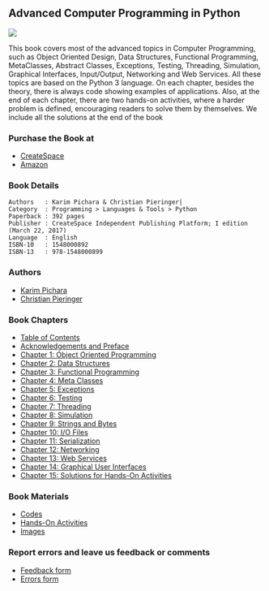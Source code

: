 ## Advanced Computer Programming in Python

![](https://advancedpythonprogramming.github.io/images/cover-front.png)

This book covers most of the advanced topics in Computer Programming, such as Object Oriented Design, Data Structures, Functional Programming, MetaClasses, Abstract Classes, Exceptions, Testing, Threading, Simulation, Graphical Interfaces, Input/Output, Networking and Web Services. All these topics are based on the Python 3 language. On each chapter, besides the theory, there is always code showing examples of applications. Also, at the end of each chapter, there are two hands-on activities, where a harder problem is defined, encouraging readers to solve them by themselves. We include all the solutions at the end of the book

### Purchase the Book at
* [CreateSpace](https://www.createspace.com/7030528)
* [Amazon](https://www.amazon.com/Advanced-Computer-Programming-Python-Pichara/dp/1548000892/ref=sr_1_1?ie=UTF8&qid=1502384552&sr=8-1&keywords=pieringer)

### Book Details
```
Authors   : Karim Pichara & Christian Pieringer|
Category  : Programming > Languages & Tools > Python
Paperback : 392 pages
Publisher : CreateSpace Independent Publishing Platform; I edition (March 22, 2017)
Language  : English
ISBN-10   : 1548000892
ISBN-13   : 978-1548000899
```

### Authors

* [Karim Pichara](http://kpichara.ing.puc.cl/)
* [Christian Pieringer](https://cpieringer.github.io/)

### Book Chapters
* [Table of Contents](https://advancedpythonprogramming.github.io/Book_Chapters/00_Table_of_Contents)
* [Acknowledgements and Preface](https://advancedpythonprogramming.github.io/Book_Chapters/01_Ack_Preface.pdf)
* [Chapter 1: Object Oriented Programming](https://advancedpythonprogramming.github.io/Book_Chapters/Chapter_1_OOP.pdf)
* [Chapter 2: Data Structures](https://advancedpythonprogramming.github.io/Book_Chapters/Chapter_2_Data_Structures.pdf)
* [Chapter 3: Functional Programming](https://advancedpythonprogramming.github.io/Book_Chapters/Chapter_3_Functional_Prog.pdf)
* [Chapter 4: Meta Classes](https://advancedpythonprogramming.github.io/Book_Chapters/Chapter_4_Meta_Classes.pdf)
* [Chapter 5: Exceptions](https://advancedpythonprogramming.github.io/Book_Chapters/Chapter_5_Exceptions.pdf)
* [Chapter 6: Testing](https://advancedpythonprogramming.github.io/Book_Chapters/Chapter_6_Testing.pdf)
* [Chapter 7: Threading](https://advancedpythonprogramming.github.io/Book_Chapters/Chapter_7_Threading.pdf)
* [Chapter 8: Simulation](https://advancedpythonprogramming.github.io/Book_Chapters/Chapter_8_Simulation.pdf)
* [Chapter 9: Strings and Bytes](https://advancedpythonprogramming.github.io/Book_Chapters/Chapter_9_Strings_Bytes.pdf)
* [Chapter 10: I/O Files](https://advancedpythonprogramming.github.io/Book_Chapters/Chapter_10_I_O_Files.pdf)
* [Chapter 11: Serialization](https://advancedpythonprogramming.github.io/Book_Chapters/Chapter_11_Serialization.pdf)
* [Chapter 12: Networking](https://advancedpythonprogramming.github.io/Book_Chapters/Chapter_12_Networking.pdf)
* [Chapter 13: Web Services](https://advancedpythonprogramming.github.io/Book_Chapters/Chapter_13_Web_Services.pdf)
* [Chapter 14: Graphical User Interfaces](https://advancedpythonprogramming.github.io/Book_Chapters/Chapter_14_GUI.pdf)
* [Chapter 15: Solutions for Hands-On Activities](https://advancedpythonprogramming.github.io/Book_Chapters/Chapter_15_Solutions.pdf)


### Book Materials
* [Codes](https://github.com/advancedpythonprogramming/chapter_codes)
* [Hands-On Activities](https://github.com/advancedpythonprogramming/hands-on-activities)
* [Images]()

### Report errors and leave us feedback or comments
* [Feedback form](https://goo.gl/forms/PsZWdlb8AIXEiVH73)
* [Errors form](https://goo.gl/forms/4q6hDBYcP9FpK0pi2)
